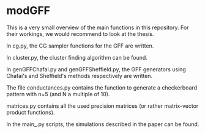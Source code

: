 # modGFF
This is a very small overview of the main functions in this repository. For their workings, we would recommend to look at the thesis.

In cg.py, the CG sampler functions for the GFF are written.

In cluster.py, the cluster finding algorithm can be found.

In genGFFChafai.py and genGFFSheffield.py, the GFF generators using Chafai's and Sheffield's methods respectively are written. 

The file conductances.py contains the function to generate a checkerboard pattern with n=5 (and N a multiple of 10).

matrices.py contains all the used precision matrices (or rather matrix-vector product functions).

In the main_.py scripts, the simulations described in the paper can be found.
